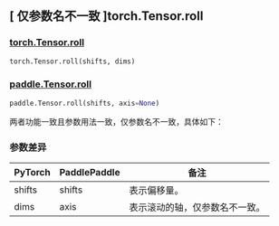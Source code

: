 ## [ 仅参数名不一致 ]torch.Tensor.roll
### [torch.Tensor.roll](https://pytorch.org/docs/stable/generated/torch.Tensor.roll.html?highlight=torch+tensor+roll#torch.Tensor.roll)

```python
torch.Tensor.roll(shifts, dims)
```

### [paddle.Tensor.roll](https://www.paddlepaddle.org.cn/documentation/docs/zh/develop/api/paddle/roll_cn.html#roll)

```python
paddle.Tensor.roll(shifts, axis=None)
```

两者功能一致且参数用法一致，仅参数名不一致，具体如下：
### 参数差异
| PyTorch       | PaddlePaddle | 备注                                                   |
| ------------- | ------------ | ------------------------------------------------------ |
| shifts         | shifts            | 表示偏移量。                   |
| dims          | axis         | 表示滚动的轴，仅参数名不一致。                          |

